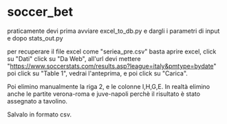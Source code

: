 # soccer_bet

praticamente devi prima avviare excel_to_db.py e dargli i parametri di input
e dopo stats_out.py

per recuperare il file excel come  "seriea_pre.csv" basta aprire excel, click su "Dati" click su "Da Web",
all'url devi mettere "https://www.soccerstats.com/results.asp?league=italy&pmtype=bydate"
poi click su "Table 1", vedrai l'anteprima, e poi click su "Carica".

Poi elimino manualmente la riga 2, e le colonne I,H,G,E.
In realtà elimino anche le partite verona-roma e juve-napoli perchè il risultato è stato assegnato a tavolino.

Salvalo in formato csv.
